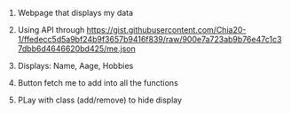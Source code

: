 1. Webpage that displays my data

2. Using API through https://gist.githubusercontent.com/Chia20-1/ffedecc5d5a9bf24b9f3657b9416f839/raw/900e7a723ab9b76e47c1c37dbb6d4646620bd425/me.json

3. Displays: Name, Aage, Hobbies

4. Button fetch me to add into all the functions

5. PLay with class (add/remove) to hide display
